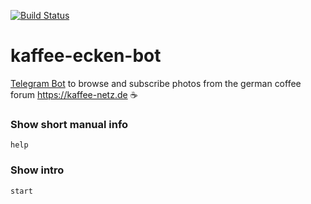[![Build Status](https://travis-ci.org/vkirilichev/kaffee-ecken-bot.svg?branch=master)](https://travis-ci.org/vkirilichev/kaffee-ecken-bot)

# kaffee-ecken-bot
[Telegram Bot](https://telegram.me/KaffeeEckenBot) to browse and subscribe photos from the german coffee forum https://kaffee-netz.de ☕️


### Show short manual info
```
help
```

### Show intro
```
start
```
